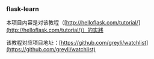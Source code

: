 ### flask-learn
本项目内容是对该教程（[http://helloflask.com/tutorial/](http://helloflask.com/tutorial/)）的实践

该教程对应项目地址：[https://github.com/greyli/watchlist](https://github.com/greyli/watchlist)

 
